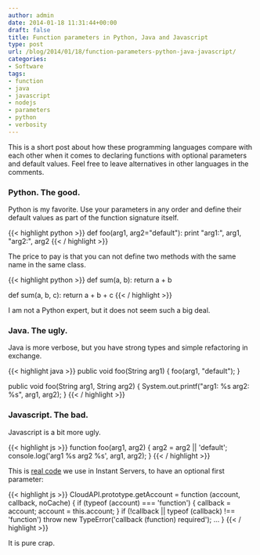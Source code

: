 ```yaml
---
author: admin
date: 2014-01-18 11:31:44+00:00
draft: false
title: Function parameters in Python, Java and Javascript
type: post
url: /blog/2014/01/18/function-parameters-python-java-javascript/
categories:
- Software
tags:
- function
- java
- javascript
- nodejs
- parameters
- python
- verbosity
---
```


This is a short post about how these programming languages compare with each other when it comes to declaring functions with optional parameters and default values. Feel free to leave alternatives in other languages in the comments.

### Python. The good.

Python is my favorite. Use your parameters in any order and define their default values as part of the function signature itself.

{{< highlight python >}}
def foo(arg1, arg2="default"):
    print "arg1:", arg1, "arg2:", arg2
{{< / highlight >}}

The price to pay is that you can not define two methods with the same name in the same class.

{{< highlight python >}}
def sum(a, b):
    return a + b

def sum(a, b, c):
    return a + b + c
{{< / highlight >}}

I am not a Python expert, but it does not seem such a big deal.

### Java. The ugly.

Java is more verbose, but you have strong types and simple refactoring in exchange.

{{< highlight java >}}
public void foo(String arg1) {
    foo(arg1, "default");
}

public void foo(String arg1, String arg2) {
    System.out.printf("arg1: %s arg2: %s", arg1, arg2);
}
{{< / highlight >}}

### Javascript. The bad.

Javascript is a bit more ugly.

{{< highlight js >}}
function foo(arg1, arg2) {
    arg2 = arg2 || 'default';
    console.log('arg1 %s arg2 %s', arg1, arg2);
}
{{< / highlight >}}

This is [real code](https://github.com/joyent/node-smartdc/blob/master/lib/cloudapi.js#L223) we use in Instant Servers, to have an optional first parameter:

{{< highlight js >}}
CloudAPI.prototype.getAccount = function (account, callback, noCache) {
    if (typeof (account) === 'function') {
        callback = account;
        account = this.account;
    }
    if (!callback || typeof (callback) !== 'function')
        throw new TypeError('callback (function) required');
    ...
}
{{< / highlight >}}

It is pure crap.
